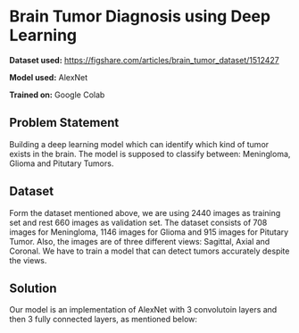 # Brain Tumor Diagnosis using Deep Learning

**Dataset used:** https://figshare.com/articles/brain_tumor_dataset/1512427

**Model used:** AlexNet

**Trained on:** Google Colab


## Problem Statement

Building a deep learning model which can identify which kind of tumor exists in the brain.
The model is supposed to classify between: Meningloma, Glioma and Pitutary Tumors.

## Dataset

Form the dataset mentioned above, we are using 2440 images as training set and rest 660 images as validation set. The dataset consists of 708 images for Meningloma,
1146 images for Glioma and 915 images for Pitutary Tumor. Also, the images are of three different views: Sagittal, Axial and Coronal. We have to train a model that
can detect tumors accurately despite the views.

## Solution

Our model is an implementation of AlexNet with 3 convolutoin layers and then 3 fully connected layers, as mentioned below:
